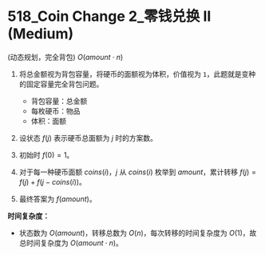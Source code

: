 # 518_Coin Change 2_零钱兑换 II (Medium)

(动态规划，完全背包)  $O(amount \cdot n)$

1. 将总金额视为背包容量，将硬币的面额视为体积，价值视为 `1`，此题就是变种的固定容量完全背包问题。
   - 背包容量：总金额
   - 每枚硬币：物品
   - 体积：面额

2. 设状态 $f(j)$ 表示硬币总面额为 $j$ 时的方案数。
3. 初始时 $f(0) = 1$。
4. 对于每一种硬币面额 $coins(i)$，$j$ 从 $coins(i)$ 枚举到 $amount$，累计转移 $f(j) = f(j) + f(j - coins(i))$。
5. 最终答案为 $f(amount)$。

**时间复杂度：**

- 状态数为 $O(amount)$，转移总数为 $O(n)$，每次转移的时间复杂度为 $O(1)$，故总时间复杂度为 $O(amount \cdot n)$。
